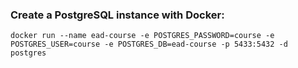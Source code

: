 <h3>Create a PostgreSQL instance with Docker:</h3>

```console
docker run --name ead-course -e POSTGRES_PASSWORD=course -e POSTGRES_USER=course -e POSTGRES_DB=ead-course -p 5433:5432 -d postgres
